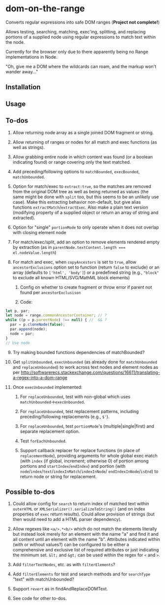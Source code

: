 # dom-on-the-range

Converts regular expressions into safe DOM ranges (**Project not complete!**)

Allows testing, searching, matching, exec'ing, splitting, and
replacing portions of a supplied node using regular expressions
to match text within the node.

Currently for the browser only due to there apparently being
no Range implementations in Node.

"Oh, give me a DOM where the wildcards can roam, and the
markup won't wander away..."

## Installation

## Usage

## To-dos

1.  Allow returning node array as a single joined DOM fragment or string.

2.  Allow returning of ranges or nodes for all match and exec
    functions (as well as strings).

3.  Allow grabbing entire node in which content was found (or a
    boolean indicating found) or range covering only the text matched.

4.  Add preceding/following options to `matchBounded`, `execBounded`,
    `matchUnbounded`.

5.  Option for match/exec to `extract:true`, so the matches are removed
    from the original DOM tree as well as being returned as values
    (the same might be done with `split` too, but this seems to be
    an unlikely use case). Make this extracting behavior non-default,
    but give alias functions `extractMatch`/`extractExec`. Also make
    a plain text version (modifying property of a supplied object or
    return an array of string and extracted).

6.  Option for "single" `portionMode` to only operate when it does not
    overlap with closing element node

7.  For match/exec/split, add an option to remove elements rendered empty
    by extraction (as in
    `parentNode.textContent.length === el.nodeValue.length`)

8.  For match and exec, when `copyAncestors` is set to `true`, allow
    `ancestorExclusions` option set to function (return `false` to
    exclude) or an array (defaults to `['html', 'body']`) or a predefined
    string (e.g., `"block"` to exclude all known HTML/SVG/MathML block
    elements)

    1.  Config on whether to create fragment or throw error if parent not
        found per `ancestorExclusison`

    2.  Code:

```js
let p, par;
let node = range.commonAncestorContainer; // ?
while ((p = p.parentNode) !== null) { //  && ?
  par = p.cloneNode(false);
  par.append(node);
  node = par;
}
// Use node
```

9.  Try making bounded functions dependencies of matchBounded?

10. Get `splitUnbounded`, `execUnbounded` (as already done for
    `matchUnbounded` and `replaceUnbounded`) to work across text
    nodes and element nodes as per
    <http://softwarerecs.stackexchange.com/questions/16611/translating-a-regex-into-a-dom-range>

11. Once `execUnbounded` implemented:

    1.  For `replaceUnbounded`, test with non-global which uses
        `matchUnbounded`->`execUnbounded`.

    2.  For `replaceUnbounded`, test replacement patterns, including
        preceding/following replacements (e.g., `$'`).

    3.  For `replaceUnbounded`, test `portionMode`'s (multiple|single|first)
        and separate replacement option.

    4.  Test `forEachUnbounded`.

    5.  Support callback replacer for replace functions (in place of
        `replacementNode`), providing arguments for whole global exec
        match (with `index` (if global, increment; otherwise 0) of
        portion among portions and `startIndex`/`endIndex`) and portion
        (with `node`/`index`/`text`/`indexInMatch`/`indexInNode`/
        `endIndexInNode`/`isEnd`) to return node or string for replacement.

## Possible to-dos

1.  Could allow config for `search` to return index of matched text
    within `outerHTML` or `XMLSerializer().serializeToString()` (and
    on index properties of `exec` return results). Could allow provision
    of strings (but then would need to add a HTML parser dependency).

2.  Allow regexes like `<a/>.*<b/>` which do not match the elements
    literally but instead look merely for an element with the name
    "a" and find it and all content until an element with the name
    "b". Attributes indicated within (with or without values?) can
    be configured to be either a comprehensive and exclusive list
    of required attributes or just indicating the minimum set. `&lt;`
    and `&gt;` can be used within the regex for `<` and `>`.

3.  Add `filterTextNodes`, etc. as with `filterElements`?

4.  Add `filterElements` for test and search methods and for
    `searchType` "text" with matchUnbounded?

5.  Support `revert` as in findAndReplaceDOMText.

6.  See code for other to-dos.
